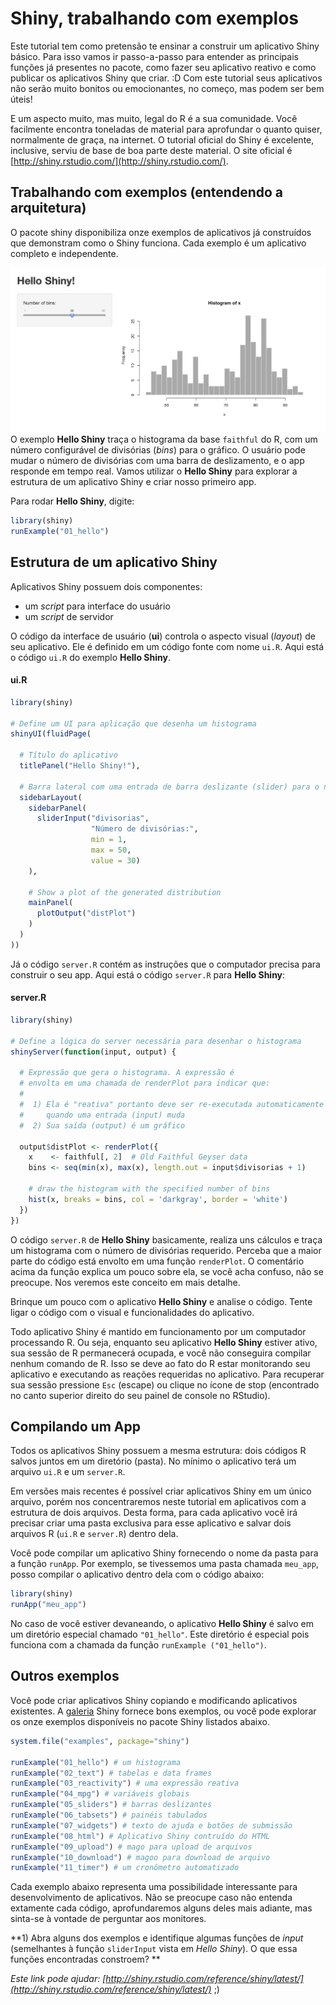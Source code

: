 # Shiny, trabalhando com exemplos

Este tutorial tem como pretensão te ensinar a construir um aplicativo Shiny básico. Para isso vamos ir passo-a-passo para entender as principais funções já presentes no pacote, como fazer seu aplicativo reativo e como publicar os aplicativos Shiny que criar. :D Com este tutorial seus aplicativos não serão muito bonitos ou emocionantes, no começo, mas podem ser bem úteis!

E um aspecto muito, mas muito, legal do R é a sua comunidade. Você facilmente encontra toneladas de material para aprofundar o quanto quiser, normalmente de graça, na internet. O tutorial oficial do Shiny é excelente, inclusive, serviu de base de boa parte deste material. O site oficial é [http://shiny.rstudio.com/](http://shiny.rstudio.com/).

## Trabalhando com exemplos (entendendo a arquitetura)

O pacote shiny disponibiliza onze exemplos de aplicativos já construídos que demonstram como o Shiny funciona. Cada exemplo é um aplicativo completo e independente.

![Exemplo *Hello Shiny*](01_hello.png)
O exemplo **Hello Shiny** traça o histograma da base `faithful` do R, com um número configurável de divisórias (*bins*) para o gráfico. O usuário pode mudar o número de divisórias com uma barra de deslizamento, e o app responde em tempo real. Vamos utilizar o **Hello Shiny** para explorar a estrutura de um aplicativo Shiny e criar nosso primeiro app.

Para rodar **Hello Shiny**, digite:

  ```r
  library(shiny)
  runExample("01_hello")
  ```

## Estrutura de um aplicativo Shiny

Aplicativos Shiny possuem dois componentes:
* um *script* para interface do usuário
* um *script* de servidor

O código da interface de usuário (**ui**) controla o aspecto visual (*layout*) de seu aplicativo. Ele é definido em um código fonte com nome `ui.R`. Aqui está o código `ui.R` do exemplo **Hello Shiny**.

#### ui.R
  ```r
  library(shiny)

  # Define um UI para aplicação que desenha um histograma
  shinyUI(fluidPage(

    # Título do aplicativo
    titlePanel("Hello Shiny!"),

    # Barra lateral com uma entrada de barra deslizante (slider) para o número de divisórias
    sidebarLayout(
      sidebarPanel(
        sliderInput("divisorias",
                    "Número de divisórias:",
                    min = 1,
                    max = 50,
                    value = 30)
      ),

      # Show a plot of the generated distribution
      mainPanel(
        plotOutput("distPlot")
      )
    )
  ))
  ```

Já o código `server.R` contém as instruções que o computador precisa para construir o seu app. Aqui está o código `server.R` para **Hello Shiny**:

#### server.R

  ```r
  library(shiny)

  # Define a lógica do server necessária para desenhar o histograma
  shinyServer(function(input, output) {

    # Expressão que gera o histograma. A expressão é
    # envolta em uma chamada de renderPlot para indicar que:  
    #
    #  1) Ela é "reativa" portanto deve ser re-executada automaticamente
    #     quando uma entrada (input) muda
    #  2) Sua saída (output) é um gráfico

    output$distPlot <- renderPlot({
      x    <- faithful[, 2]  # Old Faithful Geyser data
      bins <- seq(min(x), max(x), length.out = input$divisorias + 1)

      # draw the histogram with the specified number of bins
      hist(x, breaks = bins, col = 'darkgray', border = 'white')
    })
  })
  ```

O código `server.R` de **Hello Shiny** basicamente, realiza uns cálculos e traça um histograma com o número de divisórias requerido. Perceba que a maior parte do código está envolto em uma função `renderPlot`. O comentário acima da função explica um pouco sobre ela, se você acha confuso, não se preocupe. Nos veremos este conceito em mais detalhe.

Brinque um pouco com o aplicativo **Hello Shiny** e analise o código. Tente ligar o código com o visual e funcionalidades do aplicativo.

Todo aplicativo Shiny é mantido em funcionamento por um computador processando R. Ou seja, enquanto seu aplicativo **Hello Shiny** estiver ativo, sua sessão de R permanecerá ocupada, e você não conseguira compilar nenhum comando de R. Isso se deve ao fato do R estar monitorando seu aplicativo e executando as reações requeridas no aplicativo. Para recuperar sua sessão pressione `Esc` (escape) ou clique no ícone de stop (encontrado no canto superior direito do seu painel de console no RStudio).

## Compilando um App

Todos os aplicativos Shiny possuem a mesma estrutura: dois códigos R salvos juntos em um diretório (pasta). No mínimo o aplicativo terá um arquivo `ui.R` e um `server.R`.

Em versões mais recentes é possível criar aplicativos Shiny em um único arquivo, porém nos concentraremos neste tutorial em aplicativos com a estrutura de dois arquivos. Desta forma, para cada aplicativo você irá precisar criar uma pasta exclusiva para esse aplicativo e salvar dois arquivos R (`ui.R` e `server.R`) dentro dela.

Você pode compilar um aplicativo Shiny fornecendo o nome da pasta para a função `runApp`. Por exemplo, se tivessemos uma pasta chamada `meu_app`, posso compilar o aplicativo dentro dela com o código abaixo:

  ```r
  library(shiny)
  runApp("meu_app")
  ```

No caso de você estiver devaneando, o aplicativo **Hello Shiny** é salvo em um diretório especial chamado `"01_hello"`. Este diretório é especial pois funciona com a chamada da função `runExample ("01_hello")`.

## Outros exemplos

Você pode criar aplicativos Shiny copiando e modificando aplicativos existentes. A [galeria](http://shiny.rstudio.com/gallery/) Shiny fornece bons exemplos, ou você pode explorar os onze exemplos disponíveis no pacote Shiny listados abaixo.

  ```r
  system.file("examples", package="shiny")

  runExample("01_hello") # um histograma
  runExample("02_text") # tabelas e data frames
  runExample("03_reactivity") # uma expressão reativa
  runExample("04_mpg") # variáveis globais
  runExample("05_sliders") # barras deslizantes
  runExample("06_tabsets") # painéis tabulados
  runExample("07_widgets") # texto de ajuda e botões de submissão
  runExample("08_html") # Aplicativo Shiny contruído do HTML
  runExample("09_upload") # mago para upload de arquivos
  runExample("10_download") # magoo para download de arquivo
  runExample("11_timer") # um cronômetro automatizado
  ```

Cada exemplo abaixo representa uma possibilidade interessante para desenvolvimento de aplicativos. Não se preocupe caso não entenda extamente cada código, aprofundaremos alguns deles mais adiante, mas sinta-se à vontade de perguntar aos monitores.

**1) Abra alguns dos exemplos e identifique algumas funções de *input* (semelhantes à função `sliderInput` vista em _Hello Shiny_). O que essa funções encontradas constroem? **

*Este link pode ajudar: [http://shiny.rstudio.com/reference/shiny/latest/](http://shiny.rstudio.com/reference/shiny/latest/)* ;)